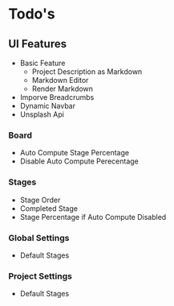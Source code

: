 # Todo's

## UI Features

* Basic Feature
  * Project Description as Markdown
  * Markdown Editor
  * Render Markdown
* Imporve Breadcrumbs
* Dynamic Navbar
* Unsplash Api

### Board

* Auto Compute Stage Percentage
* Disable Auto Compute Perecentage

### Stages

* Stage Order
* Completed Stage
* Stage Percentage if Auto Compute Disabled

### Global Settings

* Default Stages

### Project Settings

* Default Stages
